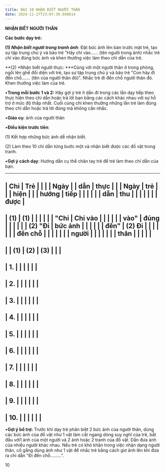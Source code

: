 ```yaml
---
title: BÀI 10 NHẬN BIẾT NGƯỜI THÂN
date: 2024-11-27T23:07:39.698614
---
```


**NHẬN BIẾT NGƯỜI THÂN**

**Các bước dạy trẻ:**

**(1) *Nhận biết người trong tranh ảnh***: Đặt bức ảnh lên bàn trước
mặt trẻ, tạo sự tập trung chú ý và bảo trẻ "Hãy chỉ vào...... (tên
người trong ảnh) nhắc trẻ chỉ vào đúng bức ảnh và khen thưởng việc làm
theo chỉ dẫn của trẻ.

**(2) *Nhận biết người thực: ***Cùng với một người thân ở trong phòng,
ngồi lên ghế đối diện với trẻ, tạo sự tập trung chú ý và bảo trẻ "Con
hãy đi đến chỗ....... (tên của người thân đó)". Nhắc trẻ đi đến chỗ
người thân đó. Khen thưởng việc làm của trẻ.

•**Trong mỗi bước 1 và 2:** Hãy gợi ý trẻ ít dần đi trong các lần dạy
tiếp theo thực hiện theo chỉ dẫn hoặc trả lời bạn bằng các cách khác
nhau với sự hỗ trợ ở mức độ thấp nhất. Cuối cùng chỉ khen thưởng những
lần trẻ làm đúng theo chỉ dẫn hoặc trả lời đúng mà không cần nhắc.

•**Giáo cụ**: ảnh của người thân

•**Điều kiện trước tiên**:

(1) Kết hợp những bức ảnh dễ nhận biết.

(2) Làm theo 10 chỉ dẫn từng bước một và nhận biết được các đồ vật
trong tranh.

•**Gợi ý cách dạy**: Hướng dẫn cụ thể chân tay trẻ để trẻ làm theo chỉ
dẫn của bạn.

-------------------------------------------------------------------------
| **Chỉ     | **Trẻ     |           |           |         | **Ngày  |
| dẫn**     | thực      |           |           | **Ngày** | trẻ**  |
|           | hiện**    |           |           | **hướng | **tiếp  |
|           |           |           |           | dẫn**   | thu     |
|           |           |           |           |           | được**  |
-------------------------------------------------------------------------
| **(1)   | **(1)   |           |           |           |           |
| "Chỉ    | Chỉ vào |           |           |           |           |
| vào"    | đúng    |           |           |           |           |
| (2) "Đi | bức ảnh |           |           |           |           |
| đến"**  | (2) Đi  |           |           |           |           |
|           | đến chỗ |           |           |           |           |
|           | người   |           |           |           |           |
|           | thân**  |           |           |           |           |
-------------------------------------------------------------------------
|           | **(1)**   | **(2)**   | **(3)**   |           |           |
-------------------------------------------------------------------------
| 1.     |           |           |           |           |           |
-------------------------------------------------------------------------
| 2.     |           |           |           |           |           |
-------------------------------------------------------------------------
| 3.     |           |           |           |           |           |
-------------------------------------------------------------------------
| 4.     |           |           |           |           |           |
-------------------------------------------------------------------------
| 5.     |           |           |           |           |           |
-------------------------------------------------------------------------
| 6.     |           |           |           |           |           |
-------------------------------------------------------------------------
| 7.     |           |           |           |           |           |
-------------------------------------------------------------------------
| 8.     |           |           |           |           |           |
-------------------------------------------------------------------------
| 9.     |           |           |           |           |           |
-------------------------------------------------------------------------
| 10.    |           |           |           |           |           |
-------------------------------------------------------------------------

•**Gợi ý bổ trợ:** Trước khi dạy trẻ phân biệt 2 bức ảnh của người
thân, dùng các bức ảnh của đồ vật như 1 vật làm cắt ngang dòng suy
nghĩ của trẻ, bắt đầu với1 ảnh của một người và 2 ảnh hoặc 2 tranh của
đồ vật. Dần đưa ảnh của nhiều người khác nhau. Nếu trẻ có khó khăn
trong việc nhận dạng người thân, cố gắng dùng ảnh như 1 vật để nhắc
trẻ bằng cách giơ ảnh lên khi đưa ra chỉ dẫn "Đi đến chỗ.........".

10

